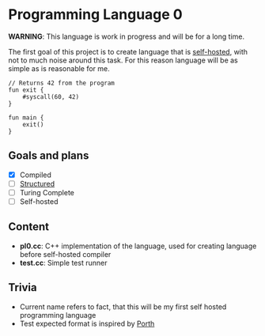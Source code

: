 # Programming Language 0

__WARNING__: This language is work in progress and will be for a long time.

The first goal of this project is to create language that is [self-hosted](https://en.wikipedia.org/wiki/Self-hosting_%28compilers%29), with not to much noise around this task. For this reason language will be as simple as is reasonable for me.

```
// Returns 42 from the program
fun exit {
	#syscall(60, 42)
}

fun main {
	exit()
}
```

## Goals and plans

- [x] Compiled
- [ ] [Structured](https://en.wikipedia.org/wiki/Structured_programming)
- [ ] Turing Complete
- [ ] Self-hosted

## Content

- __pl0.cc__: C++ implementation of the language, used for creating language before self-hosted compiler
- __test.cc__: Simple test runner

## Trivia

- Current name refers to fact, that this will be my first self hosted programming language
- Test expected format is inspired by [Porth](https://gitlab.com/tsoding/porth)
